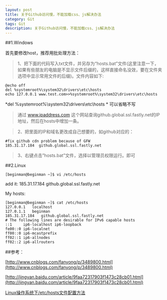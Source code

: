 ```yaml
---
layout: post
title: 关于Github访问慢，不能加载css、js解决办法
category: Git
tags: Git
description: 关于Github访问慢，不能加载css、js解决办法
---
```



##1.Windows

首先要修改host，推荐用批处理方法：
>1、把下面的代码写入txt文件，并另存为“hosts.bat”文件(这里注意一下，如果有些朋友的电脑是不显示文件后缀的，这样直接命名没效，要在文件夹选项中显示常用文件的后缀)。文件内容如下:

    @echo off
    del %systemroot%\system32\drivers\etc\hosts
    echo 127.0.0.1 www.test.com>>%systemroot%\system32\drivers\etc\hosts


*del %systemroot%\system32\drivers\etc\hosts * 可以省略不写

>通过 www.ipaddress.com  这个网站查询github.global.ssl.fastly.net的IP地址，然后在hosts中增加一条。

>2、把里面的IP和域名更改成自己想要的，如github对应的：
    
    #fix github cdn problem because of GFW
    185.31.17.184  github.global.ssl.fastly.net

>3、右键点击”hosts.bat”文件，选择以管理员权限运行。即可

##2.Linux

	[beginman@beginman ~]$ vi /etc/hosts

add it:     185.31.17.184   github.global.ssl.fastly.net 

My hosts:

	[beginman@beginman ~]$ cat /etc/hosts
	127.0.0.1	localhost
	127.0.1.1	beginman
	185.31.17.184   github.global.ssl.fastly.net 
	# The following lines are desirable for IPv6 capable hosts
	::1     ip6-localhost ip6-loopback
	fe00::0 ip6-localnet
	ff00::0 ip6-mcastprefix
	ff02::1 ip6-allnodes
	ff02::2 ip6-allrouters



##参考：

[http://www.cnblogs.com/fanyong/p/3489800.html](http://www.cnblogs.com/fanyong/p/3489800.html)

[http://jingyan.baidu.com/article/9faa72317903f1473c28cb01.html](http://jingyan.baidu.com/article/9faa72317903f1473c28cb01.html)

[Linux操作系统下/etc/hosts文件配置方法](http://os.51cto.com/art/200803/68170.htm)